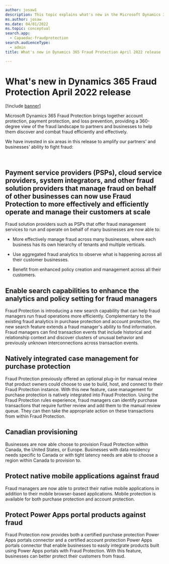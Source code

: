 ```yaml
---
author: josaw1
description: This topic explains what's new in the Microsoft Dynamics 365 Fraud Protection April 2022 release.
ms.author: josaw
ms.date: 04/01/2022
ms.topic: conceptual
search.app: 
  - Capaedac-fraudprotection
search.audienceType:
  - admin
title: What's new in Dynamics 365 Fraud Protection April 2022 release

---
```


# What's new in Dynamics 365 Fraud Protection April 2022 release

[!include [banner](includes/preview-banner.md)]


Microsoft Dynamics 365 Fraud Protection brings together account protection, payment protection, and loss prevention, providing a 360-degree view of the fraud landscape to partners and businesses to help them discover and combat fraud efficiently and effectively.

We have invested in six areas in this release to amplify our partners' and businesses' ability to fight fraud: 

  

## Payment service providers (PSPs), cloud service providers, system integrators, and other fraud solution providers that manage fraud on behalf of other businesses can now use Fraud Protection to more effectively and efficiently operate and manage their customers at scale

Fraud solution providers such as PSPs that offer fraud management services to run and operate on behalf of many businesses are now able to:

- More effectively manage fraud across many businesses, where each business has its own hierarchy of tenants and multiple verticals.

- Use aggregated fraud analytics to observe what is happening across all their customer businesses.

- Benefit from enhanced policy creation and management across all their customers.

## Enable search capabilities to enhance the analytics and policy setting for fraud managers

Fraud Protection is introducing a new search capability that can help fraud managers run fraud operations more efficiently. Complementary to the existing fraud analytics in purchase protection and account protection, the new search feature extends a fraud manager's ability to find information. Fraud managers can find transaction events that include historical and relationship context and discover clusters of unusual behavior and previously unknown interconnections across transaction events.

## Natively integrated case management for purchase protection

Fraud Protection previously offered an optional plug-in for manual review that product owners could choose to use to build, host, and connect to their Fraud Protection instance. With this new feature, case management for purchase protection is natively integrated into Fraud Protection. Using the Fraud Protection rules experience, fraud managers can identify purchase transactions that require further review and add them to the manual review queue. They can then take the appropriate action on these transactions from within Fraud Protection.

## Canadian provisioning

Businesses are now able choose to provision Fraud Protection within Canada, the United States, or Europe. Businesses with data residency needs specific to Canada or with tight latency needs are able to choose a region within Canada to provision to.

## Protect native mobile applications against fraud

Fraud managers are now able to protect their native mobile applications in addition to their mobile browser-based applications. Mobile protection is available for both purchase protection and account protection.

## Protect Power Apps portal products against fraud

Fraud Protection now provides both a certified purchase protection Power Apps portals connector and a certified account protection Power Apps portals connector that enable businesses to easily integrate products built using Power Apps portals with Fraud Protection. With this feature, businesses can better protect their customers from fraud.
